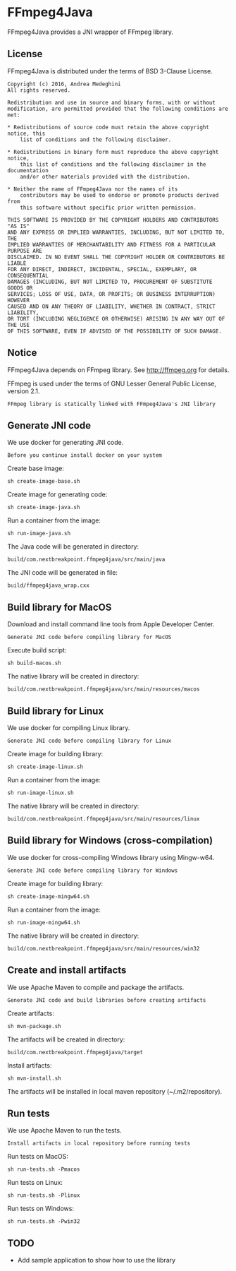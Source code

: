 # FFmpeg4Java

FFmpeg4Java provides a JNI wrapper of FFmpeg library.


## License

FFmpeg4Java is distributed under the terms of BSD 3-Clause License.

    Copyright (c) 2016, Andrea Medeghini
    All rights reserved.
    
    Redistribution and use in source and binary forms, with or without
    modification, are permitted provided that the following conditions are met:
    
    * Redistributions of source code must retain the above copyright notice, this
        list of conditions and the following disclaimer.
    
    * Redistributions in binary form must reproduce the above copyright notice,
        this list of conditions and the following disclaimer in the documentation
        and/or other materials provided with the distribution.
    
    * Neither the name of FFmpeg4Java nor the names of its
        contributors may be used to endorse or promote products derived from
        this software without specific prior written permission.
    
    THIS SOFTWARE IS PROVIDED BY THE COPYRIGHT HOLDERS AND CONTRIBUTORS "AS IS"
    AND ANY EXPRESS OR IMPLIED WARRANTIES, INCLUDING, BUT NOT LIMITED TO, THE
    IMPLIED WARRANTIES OF MERCHANTABILITY AND FITNESS FOR A PARTICULAR PURPOSE ARE
    DISCLAIMED. IN NO EVENT SHALL THE COPYRIGHT HOLDER OR CONTRIBUTORS BE LIABLE
    FOR ANY DIRECT, INDIRECT, INCIDENTAL, SPECIAL, EXEMPLARY, OR CONSEQUENTIAL
    DAMAGES (INCLUDING, BUT NOT LIMITED TO, PROCUREMENT OF SUBSTITUTE GOODS OR
    SERVICES; LOSS OF USE, DATA, OR PROFITS; OR BUSINESS INTERRUPTION) HOWEVER
    CAUSED AND ON ANY THEORY OF LIABILITY, WHETHER IN CONTRACT, STRICT LIABILITY,
    OR TORT (INCLUDING NEGLIGENCE OR OTHERWISE) ARISING IN ANY WAY OUT OF THE USE
    OF THIS SOFTWARE, EVEN IF ADVISED OF THE POSSIBILITY OF SUCH DAMAGE.


## Notice

FFmpeg4Java depends on FFmpeg library. See http://ffmpeg.org for details.

FFmpeg is used under the terms of GNU Lesser General Public License, version 2.1.

    FFmpeg library is statically linked with FFmpeg4Java's JNI library


## Generate JNI code

We use docker for generating JNI code.

    Before you continue install docker on your system

Create base image:

    sh create-image-base.sh

Create image for generating code:

    sh create-image-java.sh

Run a container from the image:

    sh run-image-java.sh

The Java code will be generated in directory:

    build/com.nextbreakpoint.ffmpeg4java/src/main/java

The JNI code will be generated in file:

    build/ffmpeg4java_wrap.cxx


## Build library for MacOS

Download and install command line tools from Apple Developer Center.

    Generate JNI code before compiling library for MacOS

Execute build script:

    sh build-macos.sh

The native library will be created in directory:

    build/com.nextbreakpoint.ffmpeg4java/src/main/resources/macos


## Build library for Linux

We use docker for compiling Linux library.

    Generate JNI code before compiling library for Linux

Create image for building library:

    sh create-image-linux.sh

Run a container from the image:

    sh run-image-linux.sh

The native library will be created in directory:

    build/com.nextbreakpoint.ffmpeg4java/src/main/resources/linux


## Build library for Windows (cross-compilation)

We use docker for cross-compiling Windows library using Mingw-w64.

    Generate JNI code before compiling library for Windows

Create image for building library:

    sh create-image-mingw64.sh

Run a container from the image:

    sh run-image-mingw64.sh

The native library will be created in directory:

    build/com.nextbreakpoint.ffmpeg4java/src/main/resources/win32


## Create and install artifacts 

We use Apache Maven to compile and package the artifacts.

    Generate JNI code and build libraries before creating artifacts

Create artifacts:

    sh mvn-package.sh

The artifacts will be created in directory:

    build/com.nextbreakpoint.ffmpeg4java/target

Install artifacts:

    sh mvn-install.sh

The artifacts will be installed in local maven repository (~/.m2/repository).


## Run tests

We use Apache Maven to run the tests.

    Install artifacts in local repository before running tests

Run tests on MacOS:

    sh run-tests.sh -Pmacos

Run tests on Linux:

    sh run-tests.sh -Plinux

Run tests on Windows:

    sh run-tests.sh -Pwin32


## TODO

- Add sample application to show how to use the library

